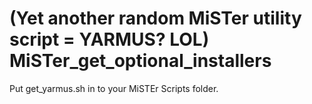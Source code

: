 # (Yet another random MiSTer utility script = YARMUS? LOL) MiSTer_get_optional_installers

Put get_yarmus.sh in to your MiSTEr Scripts folder.
